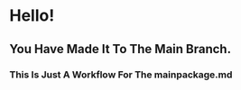 # Hello! 

## You Have Made It To The Main Branch.

### This Is Just A Workflow For The mainpackage.md

